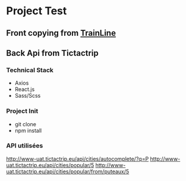 # Project Test
## Front copying from [TrainLine](https://www.trainline.eu/)
## Back Api from  Tictactrip

### Technical Stack
* Axios
* React.js
* Sass/Scss

### Project Init
* git clone
* npm install

### API utilisées
http://www-uat.tictactrip.eu/api/cities/autocomplete/?q=P
http://www-uat.tictactrip.eu/api/cities/popular/5
http://www-uat.tictactrip.eu/api/cities/popular/from/puteaux/5
